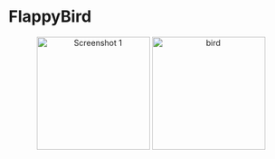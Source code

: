 # FlappyBird

<p align="center">
  <img src="https://github.com/user-attachments/assets/e2e982f8-40ab-46ae-8432-bf68588d14d2" alt="Screenshot 1" width="200"/>
  <img src="https://github.com/user-attachments/assets/52047c5a-7832-4f1f-b0b2-40d0f7fa4a54" alt="bird" width="200"/>
</p>
